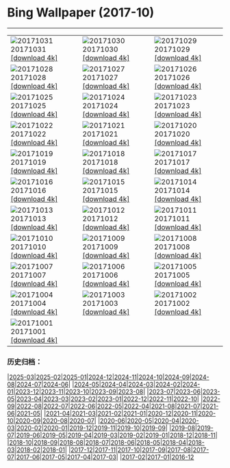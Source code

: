 # Bing Wallpaper (2017-10)
**************

<table><tr><td><img class="wallpaper" src="https://www.bing.com/az/hprichbg/rb/Uummannaq_ZH-CN11265049839_1920x1080.jpg" alt="20171031"> 20171031 <a href="https://www.bing.com/az/hprichbg/rb/Uummannaq_ZH-CN11265049839_UHD.jpg">[download 4k]</a></td><td><img class="wallpaper" src="https://www.bing.com/az/hprichbg/rb/HauntedGallery_ZH-CN7884856477_1920x1080.jpg" alt="20171030"> 20171030 <a href="https://www.bing.com/az/hprichbg/rb/HauntedGallery_ZH-CN7884856477_UHD.jpg">[download 4k]</a></td><td><img class="wallpaper" src="https://www.bing.com/az/hprichbg/rb/InspirationPoint_ZH-CN7836594587_1920x1080.jpg" alt="20171029"> 20171029 <a href="https://www.bing.com/az/hprichbg/rb/InspirationPoint_ZH-CN7836594587_UHD.jpg">[download 4k]</a></td></tr><tr><td><img class="wallpaper" src="https://www.bing.com/az/hprichbg/rb/KyrgyzstanCat_ZH-CN10422392512_1920x1080.jpg" alt="20171028"> 20171028 <a href="https://www.bing.com/az/hprichbg/rb/KyrgyzstanCat_ZH-CN10422392512_UHD.jpg">[download 4k]</a></td><td><img class="wallpaper" src="https://www.bing.com/az/hprichbg/rb/Cotoneaster_ZH-CN13904488642_1920x1080.jpg" alt="20171027"> 20171027 <a href="https://www.bing.com/az/hprichbg/rb/Cotoneaster_ZH-CN13904488642_UHD.jpg">[download 4k]</a></td><td><img class="wallpaper" src="https://www.bing.com/az/hprichbg/rb/KemeriBog_ZH-CN10588444178_1920x1080.jpg" alt="20171026"> 20171026 <a href="https://www.bing.com/az/hprichbg/rb/KemeriBog_ZH-CN10588444178_UHD.jpg">[download 4k]</a></td></tr><tr><td><img class="wallpaper" src="https://www.bing.com/az/hprichbg/rb/HallstattAustria_ZH-CN10534000934_1920x1080.jpg" alt="20171025"> 20171025 <a href="https://www.bing.com/az/hprichbg/rb/HallstattAustria_ZH-CN10534000934_UHD.jpg">[download 4k]</a></td><td><img class="wallpaper" src="https://www.bing.com/az/hprichbg/rb/TahquamenonFalls_ZH-CN9860471458_1920x1080.jpg" alt="20171024"> 20171024 <a href="https://www.bing.com/az/hprichbg/rb/TahquamenonFalls_ZH-CN9860471458_UHD.jpg">[download 4k]</a></td><td><img class="wallpaper" src="https://www.bing.com/az/hprichbg/rb/CatBaBoats_ZH-CN10815977512_1920x1080.jpg" alt="20171023"> 20171023 <a href="https://www.bing.com/az/hprichbg/rb/CatBaBoats_ZH-CN10815977512_UHD.jpg">[download 4k]</a></td></tr><tr><td><img class="wallpaper" src="https://www.bing.com/az/hprichbg/rb/Forest_ZH-CN16430313748_1920x1080.jpg" alt="20171022"> 20171022 <a href="https://www.bing.com/az/hprichbg/rb/Forest_ZH-CN16430313748_UHD.jpg">[download 4k]</a></td><td><img class="wallpaper" src="https://www.bing.com/az/hprichbg/rb/AmalfiCathedral_ZH-CN9007250446_1920x1080.jpg" alt="20171021"> 20171021 <a href="https://www.bing.com/az/hprichbg/rb/AmalfiCathedral_ZH-CN9007250446_UHD.jpg">[download 4k]</a></td><td><img class="wallpaper" src="https://www.bing.com/az/hprichbg/rb/HawaiiWave_ZH-CN13164844408_1920x1080.jpg" alt="20171020"> 20171020 <a href="https://www.bing.com/az/hprichbg/rb/HawaiiWave_ZH-CN13164844408_UHD.jpg">[download 4k]</a></td></tr><tr><td><img class="wallpaper" src="https://www.bing.com/az/hprichbg/rb/LaGrandeNomade_ZH-CN10098798714_1920x1080.jpg" alt="20171019"> 20171019 <a href="https://www.bing.com/az/hprichbg/rb/LaGrandeNomade_ZH-CN10098798714_UHD.jpg">[download 4k]</a></td><td><img class="wallpaper" src="https://www.bing.com/az/hprichbg/rb/GreatSaltLake_ZH-CN12553220159_1920x1080.jpg" alt="20171018"> 20171018 <a href="https://www.bing.com/az/hprichbg/rb/GreatSaltLake_ZH-CN12553220159_UHD.jpg">[download 4k]</a></td><td><img class="wallpaper" src="https://www.bing.com/az/hprichbg/rb/Consuegra_ZH-CN10542201464_1920x1080.jpg" alt="20171017"> 20171017 <a href="https://www.bing.com/az/hprichbg/rb/Consuegra_ZH-CN10542201464_UHD.jpg">[download 4k]</a></td></tr><tr><td><img class="wallpaper" src="https://www.bing.com/az/hprichbg/rb/ElkValleyVideo_ZH-CN7645555683_1920x1080.jpg" alt="20171016"> 20171016 <a href="https://www.bing.com/az/hprichbg/rb/ElkValleyVideo_ZH-CN7645555683_UHD.jpg">[download 4k]</a></td><td><img class="wallpaper" src="https://www.bing.com/az/hprichbg/rb/ElandAntelope_ZH-CN15342367318_1920x1080.jpg" alt="20171015"> 20171015 <a href="https://www.bing.com/az/hprichbg/rb/ElandAntelope_ZH-CN15342367318_UHD.jpg">[download 4k]</a></td><td><img class="wallpaper" src="https://www.bing.com/az/hprichbg/rb/DerwentDam_ZH-CN8389406299_1920x1080.jpg" alt="20171014"> 20171014 <a href="https://www.bing.com/az/hprichbg/rb/DerwentDam_ZH-CN8389406299_UHD.jpg">[download 4k]</a></td></tr><tr><td><img class="wallpaper" src="https://www.bing.com/az/hprichbg/rb/ScreechOwl_ZH-CN8838787484_1920x1080.jpg" alt="20171013"> 20171013 <a href="https://www.bing.com/az/hprichbg/rb/ScreechOwl_ZH-CN8838787484_UHD.jpg">[download 4k]</a></td><td><img class="wallpaper" src="https://www.bing.com/az/hprichbg/rb/CoastalBeech_ZH-CN8739604309_1920x1080.jpg" alt="20171012"> 20171012 <a href="https://www.bing.com/az/hprichbg/rb/CoastalBeech_ZH-CN8739604309_UHD.jpg">[download 4k]</a></td><td><img class="wallpaper" src="https://www.bing.com/az/hprichbg/rb/LittleAuks_ZH-CN9796184036_1920x1080.jpg" alt="20171011"> 20171011 <a href="https://www.bing.com/az/hprichbg/rb/LittleAuks_ZH-CN9796184036_UHD.jpg">[download 4k]</a></td></tr><tr><td><img class="wallpaper" src="https://www.bing.com/az/hprichbg/rb/Rapadalen_ZH-CN11779950174_1920x1080.jpg" alt="20171010"> 20171010 <a href="https://www.bing.com/az/hprichbg/rb/Rapadalen_ZH-CN11779950174_UHD.jpg">[download 4k]</a></td><td><img class="wallpaper" src="https://www.bing.com/az/hprichbg/rb/SoyuzReturn_ZH-CN9848773206_1920x1080.jpg" alt="20171009"> 20171009 <a href="https://www.bing.com/az/hprichbg/rb/SoyuzReturn_ZH-CN9848773206_UHD.jpg">[download 4k]</a></td><td><img class="wallpaper" src="https://www.bing.com/az/hprichbg/rb/OrionNebula_ZH-CN10007648454_1920x1080.jpg" alt="20171008"> 20171008 <a href="https://www.bing.com/az/hprichbg/rb/OrionNebula_ZH-CN10007648454_UHD.jpg">[download 4k]</a></td></tr><tr><td><img class="wallpaper" src="https://www.bing.com/az/hprichbg/rb/Mapleleaf_ZH-CN9491310356_1920x1080.jpg" alt="20171007"> 20171007 <a href="https://www.bing.com/az/hprichbg/rb/Mapleleaf_ZH-CN9491310356_UHD.jpg">[download 4k]</a></td><td><img class="wallpaper" src="https://www.bing.com/az/hprichbg/rb/VallesMarineris_ZH-CN10598461085_1920x1080.jpg" alt="20171006"> 20171006 <a href="https://www.bing.com/az/hprichbg/rb/VallesMarineris_ZH-CN10598461085_UHD.jpg">[download 4k]</a></td><td><img class="wallpaper" src="https://www.bing.com/az/hprichbg/rb/SweetChestnut_ZH-CN10220364928_1920x1080.jpg" alt="20171005"> 20171005 <a href="https://www.bing.com/az/hprichbg/rb/SweetChestnut_ZH-CN10220364928_UHD.jpg">[download 4k]</a></td></tr><tr><td><img class="wallpaper" src="https://www.bing.com/az/hprichbg/rb/SXSWTelescope_ZH-CN10124722940_1920x1080.jpg" alt="20171004"> 20171004 <a href="https://www.bing.com/az/hprichbg/rb/SXSWTelescope_ZH-CN10124722940_UHD.jpg">[download 4k]</a></td><td><img class="wallpaper" src="https://www.bing.com/az/hprichbg/rb/Mooncake_ZH-CN10274798301_1920x1080.jpg" alt="20171003"> 20171003 <a href="https://www.bing.com/az/hprichbg/rb/Mooncake_ZH-CN10274798301_UHD.jpg">[download 4k]</a></td><td><img class="wallpaper" src="https://www.bing.com/az/hprichbg/rb/TimiderteKasbah_ZH-CN11865163382_1920x1080.jpg" alt="20171002"> 20171002 <a href="https://www.bing.com/az/hprichbg/rb/TimiderteKasbah_ZH-CN11865163382_UHD.jpg">[download 4k]</a></td></tr><tr><td><img class="wallpaper" src="https://www.bing.com/az/hprichbg/rb/RioGrandeCottonwood_ZH-CN10631006696_1920x1080.jpg" alt="20171001"> 20171001 <a href="https://www.bing.com/az/hprichbg/rb/RioGrandeCottonwood_ZH-CN10631006696_UHD.jpg">[download 4k]</a></td><td></td><td></td></tr></table>

### 历史归档：

|[2025-03](/../2025-03/2025-03.md)|[2025-02](/../2025-02/2025-02.md)|[2025-01](/../2025-01/2025-01.md)|[2024-12](/../2024-12/2024-12.md)|[2024-11](/../2024-11/2024-11.md)|[2024-10](/../2024-10/2024-10.md)|[2024-09](/../2024-09/2024-09.md)|[2024-08](/../2024-08/2024-08.md)|[2024-07](/../2024-07/2024-07.md)|[2024-06](/../2024-06/2024-06.md)|
|[2024-05](/../2024-05/2024-05.md)|[2024-04](/../2024-04/2024-04.md)|[2024-03](/../2024-03/2024-03.md)|[2024-02](/../2024-02/2024-02.md)|[2024-01](/../2024-01/2024-01.md)|[2023-12](/../2023-12/2023-12.md)|[2023-11](/../2023-11/2023-11.md)|[2023-10](/../2023-10/2023-10.md)|[2023-09](/../2023-09/2023-09.md)|[2023-08](/../2023-08/2023-08.md)|
|[2023-07](/../2023-07/2023-07.md)|[2023-06](/../2023-06/2023-06.md)|[2023-05](/../2023-05/2023-05.md)|[2023-04](/../2023-04/2023-04.md)|[2023-03](/../2023-03/2023-03.md)|[2023-02](/../2023-02/2023-02.md)|[2023-01](/../2023-01/2023-01.md)|[2022-12](/../2022-12/2022-12.md)|[2022-11](/../2022-11/2022-11.md)|[2022-10](/../2022-10/2022-10.md)|
|[2022-09](/../2022-09/2022-09.md)|[2022-08](/../2022-08/2022-08.md)|[2022-07](/../2022-07/2022-07.md)|[2022-06](/../2022-06/2022-06.md)|[2022-05](/../2022-05/2022-05.md)|[2022-04](/../2022-04/2022-04.md)|[2021-08](/../2021-08/2021-08.md)|[2021-07](/../2021-07/2021-07.md)|[2021-06](/../2021-06/2021-06.md)|[2021-05](/../2021-05/2021-05.md)|
|[2021-04](/../2021-04/2021-04.md)|[2021-03](/../2021-03/2021-03.md)|[2021-02](/../2021-02/2021-02.md)|[2021-01](/../2021-01/2021-01.md)|[2020-12](/../2020-12/2020-12.md)|[2020-11](/../2020-11/2020-11.md)|[2020-10](/../2020-10/2020-10.md)|[2020-09](/../2020-09/2020-09.md)|[2020-08](/../2020-08/2020-08.md)|[2020-07](/../2020-07/2020-07.md)|
|[2020-06](/../2020-06/2020-06.md)|[2020-05](/../2020-05/2020-05.md)|[2020-04](/../2020-04/2020-04.md)|[2020-03](/../2020-03/2020-03.md)|[2020-02](/../2020-02/2020-02.md)|[2020-01](/../2020-01/2020-01.md)|[2019-12](/../2019-12/2019-12.md)|[2019-11](/../2019-11/2019-11.md)|[2019-10](/../2019-10/2019-10.md)|[2019-09](/../2019-09/2019-09.md)|
|[2019-08](/../2019-08/2019-08.md)|[2019-07](/../2019-07/2019-07.md)|[2019-06](/../2019-06/2019-06.md)|[2019-05](/../2019-05/2019-05.md)|[2019-04](/../2019-04/2019-04.md)|[2019-03](/../2019-03/2019-03.md)|[2019-02](/../2019-02/2019-02.md)|[2019-01](/../2019-01/2019-01.md)|[2018-12](/../2018-12/2018-12.md)|[2018-11](/../2018-11/2018-11.md)|
|[2018-10](/../2018-10/2018-10.md)|[2018-09](/../2018-09/2018-09.md)|[2018-08](/../2018-08/2018-08.md)|[2018-07](/../2018-07/2018-07.md)|[2018-06](/../2018-06/2018-06.md)|[2018-05](/../2018-05/2018-05.md)|[2018-04](/../2018-04/2018-04.md)|[2018-03](/../2018-03/2018-03.md)|[2018-02](/../2018-02/2018-02.md)|[2018-01](/../2018-01/2018-01.md)|
|[2017-12](/../2017-12/2017-12.md)|[2017-11](/../2017-11/2017-11.md)|[2017-10](/2017-10.md)|[2017-09](/../2017-09/2017-09.md)|[2017-08](/../2017-08/2017-08.md)|[2017-07](/../2017-07/2017-07.md)|[2017-06](/../2017-06/2017-06.md)|[2017-05](/../2017-05/2017-05.md)|[2017-04](/../2017-04/2017-04.md)|[2017-03](/../2017-03/2017-03.md)|
|[2017-02](/../2017-02/2017-02.md)|[2017-01](/../2017-01/2017-01.md)|[2016-12](/../2016-12/2016-12.md)